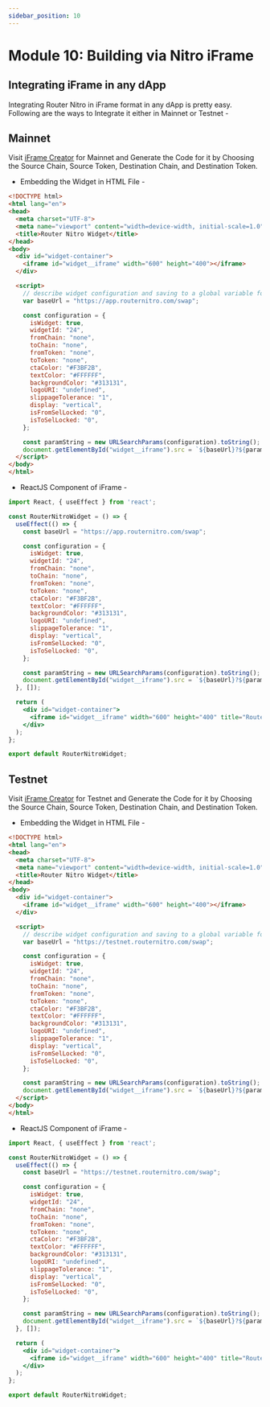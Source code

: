 ```yaml
---
sidebar_position: 10
---
```


# Module 10: Building via Nitro iFrame

## Integrating iFrame in any dApp

Integrating Router Nitro in iFrame format in any dApp is pretty easy. Following are the ways to Integrate it either in Mainnet or Testnet -

## Mainnet

Visit [iFrame Creator](https://app.routernitro.com/widget) for Mainnet and Generate the Code for it by Choosing the Source Chain, Source Token, Destination Chain, and Destination Token.

- Embedding the Widget in HTML File -

```html
<!DOCTYPE html>
<html lang="en">
<head>
  <meta charset="UTF-8">
  <meta name="viewport" content="width=device-width, initial-scale=1.0">
  <title>Router Nitro Widget</title>
</head>
<body>
  <div id="widget-container">
    <iframe id="widget__iframe" width="600" height="400"></iframe>
  </div>

  <script>
    // describe widget configuration and saving to a global variable for future use
    var baseUrl = "https://app.routernitro.com/swap";

    const configuration = {
      isWidget: true,
      widgetId: "24",
      fromChain: "none",
      toChain: "none",
      fromToken: "none",
      toToken: "none",
      ctaColor: "#F3BF2B",
      textColor: "#FFFFFF",
      backgroundColor: "#313131",
      logoURI: "undefined",
      slippageTolerance: "1",
      display: "vertical",
      isFromSelLocked: "0",
      isToSelLocked: "0",
    };

    const paramString = new URLSearchParams(configuration).toString();
    document.getElementById("widget__iframe").src = `${baseUrl}?${paramString}`;
  </script>
</body>
</html>

```

- ReactJS Component of iFrame -

```jsx
import React, { useEffect } from 'react';

const RouterNitroWidget = () => {
  useEffect(() => {
    const baseUrl = "https://app.routernitro.com/swap";

    const configuration = {
      isWidget: true,
      widgetId: "24",
      fromChain: "none",
      toChain: "none",
      fromToken: "none",
      toToken: "none",
      ctaColor: "#F3BF2B",
      textColor: "#FFFFFF",
      backgroundColor: "#313131",
      logoURI: "undefined",
      slippageTolerance: "1",
      display: "vertical",
      isFromSelLocked: "0",
      isToSelLocked: "0",
    };

    const paramString = new URLSearchParams(configuration).toString();
    document.getElementById("widget__iframe").src = `${baseUrl}?${paramString}`;
  }, []);

  return (
    <div id="widget-container">
      <iframe id="widget__iframe" width="600" height="400" title="Router Nitro Widget"></iframe>
    </div>
  );
};

export default RouterNitroWidget;
```


## Testnet

Visit [iFrame Creator](https://testnet.routernitro.com/widget) for Testnet and Generate the Code for it by Choosing the Source Chain, Source Token, Destination Chain, and Destination Token.

- Embedding the Widget in HTML File -

```html
<!DOCTYPE html>
<html lang="en">
<head>
  <meta charset="UTF-8">
  <meta name="viewport" content="width=device-width, initial-scale=1.0">
  <title>Router Nitro Widget</title>
</head>
<body>
  <div id="widget-container">
    <iframe id="widget__iframe" width="600" height="400"></iframe>
  </div>

  <script>
    // describe widget configuration and saving to a global variable for future use
    var baseUrl = "https://testnet.routernitro.com/swap";

    const configuration = {
      isWidget: true,
      widgetId: "24",
      fromChain: "none",
      toChain: "none",
      fromToken: "none",
      toToken: "none",
      ctaColor: "#F3BF2B",
      textColor: "#FFFFFF",
      backgroundColor: "#313131",
      logoURI: "undefined",
      slippageTolerance: "1",
      display: "vertical",
      isFromSelLocked: "0",
      isToSelLocked: "0",
    };

    const paramString = new URLSearchParams(configuration).toString();
    document.getElementById("widget__iframe").src = `${baseUrl}?${paramString}`;
  </script>
</body>
</html>
```

- ReactJS Component of iFrame -

```jsx
import React, { useEffect } from 'react';

const RouterNitroWidget = () => {
  useEffect(() => {
    const baseUrl = "https://testnet.routernitro.com/swap";

    const configuration = {
      isWidget: true,
      widgetId: "24",
      fromChain: "none",
      toChain: "none",
      fromToken: "none",
      toToken: "none",
      ctaColor: "#F3BF2B",
      textColor: "#FFFFFF",
      backgroundColor: "#313131",
      logoURI: "undefined",
      slippageTolerance: "1",
      display: "vertical",
      isFromSelLocked: "0",
      isToSelLocked: "0",
    };

    const paramString = new URLSearchParams(configuration).toString();
    document.getElementById("widget__iframe").src = `${baseUrl}?${paramString}`;
  }, []);

  return (
    <div id="widget-container">
      <iframe id="widget__iframe" width="600" height="400" title="Router Nitro Widget"></iframe>
    </div>
  );
};

export default RouterNitroWidget;
```